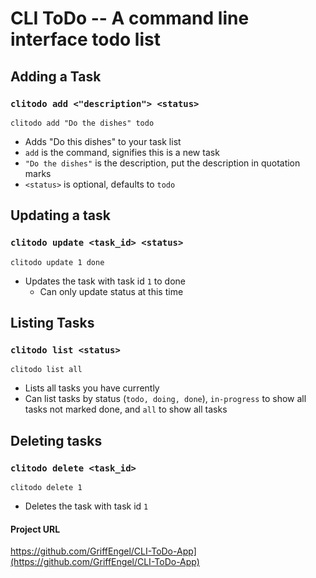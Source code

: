 # CLI ToDo -- A command line interface todo list

## Adding a Task
### ``clitodo add <"description"> <status>``
  ``clitodo add "Do the dishes" todo``
  - Adds "Do this dishes" to your task list
  - ``add`` is the command, signifies this is a new task
  - ``"Do the dishes"`` is the description, put the description in quotation marks
  - ``<status>`` is optional, defaults to ``todo``

## Updating a task
### ``clitodo update <task_id> <status>``
``clitodo update 1 done``
- Updates the task with task id ``1`` to done
  - Can only update status at this time

## Listing Tasks
### ``clitodo list <status>``
``clitodo list all``
- Lists all tasks you have currently
- Can list tasks by status (``todo, doing, done``), ``in-progress`` to show all tasks not marked done, and ``all`` to show all tasks

## Deleting tasks
### ``clitodo delete <task_id>``
``clitodo delete 1``
- Deletes the task with task id ``1``

#### Project URL
https://github.com/GriffEngel/CLI-ToDo-App](https://github.com/GriffEngel/CLI-ToDo-App)
